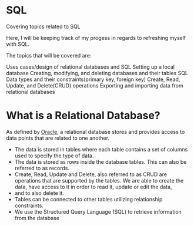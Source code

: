 # SQL
Covering topics related to SQL

Here, I will be keeping track of my progess in regards to refreshing myself with SQL.

The topics that will be covered are:

Uses cases/design of relational databases and SQL
Setting up a local database
Creating, modifying, and deleting databases and their tables
SQL Data types and their constraints(primary key, foreign key)
Create, Read, Update, and Delete(CRUD) operations
Exporting and importing  data from relational databases

# What is a Relational Database?

As defined by [Oracle](https://www.oracle.com/database/what-is-a-relational-database/#:~:text=A%20relational%20database%20is%20a%20type%20of%20database%20that%20stores%20and%20provides%20access%20to%20data%20points%20that%20are%20related%20to%20one%20another.%20Relational%20databases%20are%20based%20on%20the%20relational%20model%2C%20an%20intuitive%2C%20straightforward%20way%20of%20representing%20data%20in%20tables.), a relational database stores and provides access to data points that are related to one another.

* The data is stored in tables where each table contains a set of columns used to specify the type of data. 
* The data is stored as rows inside the database tables. This can also be referred to as records.
* Create, Read, Update and Delete, also referred to as CRUD are operations that are supported by the tables. We are able to create the data, have access to it in order to read it, update or edit the data, 
* and to also delete it. 
* Tables can be connected to other tables utilizing relationship constraints.
* We use the Structured Query Language (SQL) to retrieve information from the database

